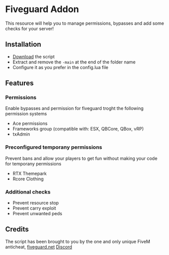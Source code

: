 # Fiveguard Addon 
This resource will help you to manage permissions, bypasses and add some checks for your server!

## Installation
- [Download](https://github.com/OffSey/addon/archive/refs/heads/main.zip) the script
- Extract and remove the `-main` at the end of the folder name
- Configure it as you prefer in the config.lua file

## Features
### Permissions
Enable bypasses and permission for fiveguard troght the following permission systems
- Ace permissions
- Frameworks group (compatible with: ESX, QBCore, QBox, vRP)
- txAdmin

### Preconfigured temporany permissions
Prevent bans and allow your players to get fun without making your code for temporany permissions
- RTX Themepark
- Rcore Clothing

### Additional checks
- Prevent resource stop
- Prevent carry exploit
- Prevent unwanted peds

## Credits
The script has been brought to you by the one and only unique FiveM anticheat, [fiveguard.net](https://fiveguard.net) [Discord](https://discord.gg/fiveguard)
